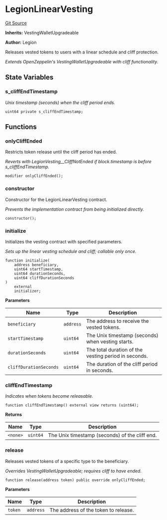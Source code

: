 # LegionLinearVesting
[Git Source](https://github.com/Legion-Team/legion-protocol-contracts/blob/76d9c4dea483beb3f4b747419db2d23fd27a8182/src/vesting/LegionLinearVesting.sol)

**Inherits:**
VestingWalletUpgradeable

**Author:**
Legion

Releases vested tokens to users with a linear schedule and cliff protection.

*Extends OpenZeppelin's VestingWalletUpgradeable with cliff functionality.*


## State Variables
### s_cliffEndTimestamp
*Unix timestamp (seconds) when the cliff period ends.*


```solidity
uint64 private s_cliffEndTimestamp;
```


## Functions
### onlyCliffEnded

Restricts token release until the cliff period has ended.

*Reverts with LegionVesting__CliffNotEnded if block.timestamp is before s_cliffEndTimestamp.*


```solidity
modifier onlyCliffEnded();
```

### constructor

Constructor for the LegionLinearVesting contract.

*Prevents the implementation contract from being initialized directly.*


```solidity
constructor();
```

### initialize

Initializes the vesting contract with specified parameters.

*Sets up the linear vesting schedule and cliff; callable only once.*


```solidity
function initialize(
    address beneficiary,
    uint64 startTimestamp,
    uint64 durationSeconds,
    uint64 cliffDurationSeconds
)
    external
    initializer;
```
**Parameters**

|Name|Type|Description|
|----|----|-----------|
|`beneficiary`|`address`|The address to receive the vested tokens.|
|`startTimestamp`|`uint64`|The Unix timestamp (seconds) when vesting starts.|
|`durationSeconds`|`uint64`|The total duration of the vesting period in seconds.|
|`cliffDurationSeconds`|`uint64`|The duration of the cliff period in seconds.|


### cliffEndTimestamp

*Indicates when tokens become releasable.*


```solidity
function cliffEndTimestamp() external view returns (uint64);
```
**Returns**

|Name|Type|Description|
|----|----|-----------|
|`<none>`|`uint64`|The Unix timestamp (seconds) of the cliff end.|


### release

Releases vested tokens of a specific type to the beneficiary.

*Overrides VestingWalletUpgradeable; requires cliff to have ended.*


```solidity
function release(address token) public override onlyCliffEnded;
```
**Parameters**

|Name|Type|Description|
|----|----|-----------|
|`token`|`address`|The address of the token to release.|


